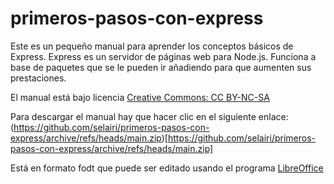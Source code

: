 # primeros-pasos-con-express

Este es un pequeño manual para aprender los conceptos básicos de Express. Express es un servidor de páginas web para Node.js. Funciona a base de paquetes que se le pueden ir añadiendo para que aumenten sus prestaciones. 

El manual está bajo licencia [Creative Commons: CC BY-NC-SA](http://creativecommons.org/licenses/by-nc-sa/4.0/)

Para descargar el manual hay que hacer clic en el siguiente enlace:
(https://github.com/selairi/primeros-pasos-con-express/archive/refs/heads/main.zip)[https://github.com/selairi/primeros-pasos-con-express/archive/refs/heads/main.zip]

Está en formato fodt que puede ser editado usando el programa [LibreOffice](https://www.libreoffice.org)
